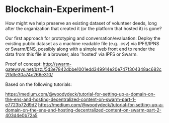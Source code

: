 # Blockchain-Experiment-1
How might we help preserve an existing dataset of volunteer deeds, long after the organization that created it (or the platform that hosted it) is gone?

Our first approach for prototyping and conversation/evaluation: Deploy the existing public dataset as a machine readable file (e.g. .csv) via IPFS/IPNS or Swarm/ENS, possibly along with a simple web front end to render the data from this file in a browser, also 'hosted' via IPFS or Swarm.

Proof of concept: http://swarm-gateways.net/bzz:/5d3e7842dbbe1001edd349914e20e747f304348ac682c2ffdfe30a74c266e310/

Based on the following tutorials:

https://medium.com/@woodydeck/tutorial-for-setting-up-a-domain-on-the-ens-and-hosting-decentralized-content-on-swarm-part-1-e7723b72d9d2
https://medium.com/@woodydeck/tutorial-for-setting-up-a-domain-on-the-ens-and-hosting-decentralized-content-on-swarm-part-2-403d4e0b72a5

